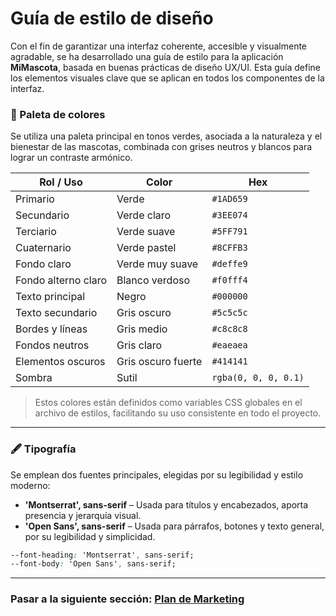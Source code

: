 # Guía de estilo de diseño

Con el fin de garantizar una interfaz coherente, accesible y visualmente agradable, se ha desarrollado una guía de estilo para la aplicación **MiMascota**, basada en buenas prácticas de diseño UX/UI. Esta guía define los elementos visuales clave que se aplican en todos los componentes de la interfaz.

### 🎨 Paleta de colores

Se utiliza una paleta principal en tonos verdes, asociada a la naturaleza y el bienestar de las mascotas, combinada con grises neutros y blancos para lograr un contraste armónico.

| Rol / Uso              | Color         | Hex       |
|------------------------|---------------|-----------|
| Primario               | Verde         | `#1AD659` |
| Secundario             | Verde claro   | `#3EE074` |
| Terciario              | Verde suave   | `#5FF791` |
| Cuaternario            | Verde pastel  | `#8CFFB3` |
| Fondo claro            | Verde muy suave | `#deffe9` |
| Fondo alterno claro    | Blanco verdoso | `#f0fff4` |
| Texto principal        | Negro         | `#000000` |
| Texto secundario       | Gris oscuro   | `#5c5c5c` |
| Bordes y líneas        | Gris medio    | `#c8c8c8` |
| Fondos neutros         | Gris claro    | `#eaeaea` |
| Elementos oscuros      | Gris oscuro fuerte | `#414141` |
| Sombra                 | Sutil         | `rgba(0, 0, 0, 0.1)` |

> Estos colores están definidos como variables CSS globales en el archivo de estilos, facilitando su uso consistente en todo el proyecto.

---

### 🖋 Tipografía

Se emplean dos fuentes principales, elegidas por su legibilidad y estilo moderno:

- **'Montserrat', sans-serif** – Usada para títulos y encabezados, aporta presencia y jerarquía visual.
- **'Open Sans', sans-serif** – Usada para párrafos, botones y texto general, por su legibilidad y simplicidad.

```css
--font-heading: 'Montserrat', sans-serif;
--font-body: 'Open Sans', sans-serif;
```

---

### Pasar a la siguiente sección: [Plan de Marketing](12-plan-de-marketing.md)